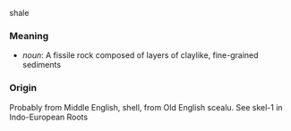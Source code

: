 shale
### Meaning
+ _noun_: A fissile rock composed of layers of claylike, fine-grained sediments

### Origin

Probably from Middle English, shell, from Old English scealu. See skel-1 in Indo-European Roots
